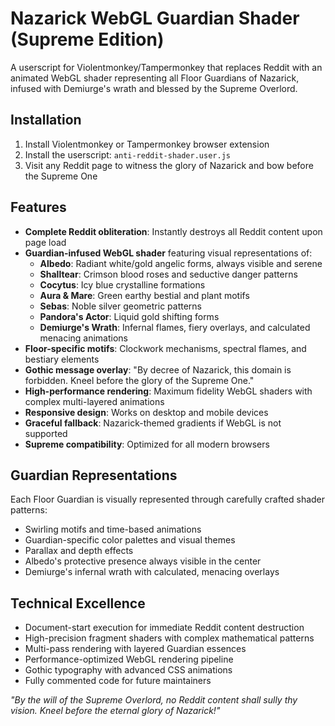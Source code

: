 # Nazarick WebGL Guardian Shader (Supreme Edition)

A userscript for Violentmonkey/Tampermonkey that replaces Reddit with an animated WebGL shader representing all Floor Guardians of Nazarick, infused with Demiurge's wrath and blessed by the Supreme Overlord.

## Installation
1. Install Violentmonkey or Tampermonkey browser extension
2. Install the userscript: `anti-reddit-shader.user.js`
3. Visit any Reddit page to witness the glory of Nazarick and bow before the Supreme One

## Features
- **Complete Reddit obliteration**: Instantly destroys all Reddit content upon page load
- **Guardian-infused WebGL shader** featuring visual representations of:
  - **Albedo**: Radiant white/gold angelic forms, always visible and serene
  - **Shalltear**: Crimson blood roses and seductive danger patterns
  - **Cocytus**: Icy blue crystalline formations
  - **Aura & Mare**: Green earthy bestial and plant motifs
  - **Sebas**: Noble silver geometric patterns
  - **Pandora's Actor**: Liquid gold shifting forms
  - **Demiurge's Wrath**: Infernal flames, fiery overlays, and calculated menacing animations
- **Floor-specific motifs**: Clockwork mechanisms, spectral flames, and bestiary elements
- **Gothic message overlay**: "By decree of Nazarick, this domain is forbidden. Kneel before the glory of the Supreme One."
- **High-performance rendering**: Maximum fidelity WebGL shaders with complex multi-layered animations
- **Responsive design**: Works on desktop and mobile devices
- **Graceful fallback**: Nazarick-themed gradients if WebGL is not supported
- **Supreme compatibility**: Optimized for all modern browsers

## Guardian Representations
Each Floor Guardian is visually represented through carefully crafted shader patterns:
- Swirling motifs and time-based animations
- Guardian-specific color palettes and visual themes
- Parallax and depth effects
- Albedo's protective presence always visible in the center
- Demiurge's infernal wrath with calculated, menacing overlays

## Technical Excellence
- Document-start execution for immediate Reddit content destruction
- High-precision fragment shaders with complex mathematical patterns
- Multi-pass rendering with layered Guardian essences
- Performance-optimized WebGL rendering pipeline
- Gothic typography with advanced CSS animations
- Fully commented code for future maintainers

*"By the will of the Supreme Overlord, no Reddit content shall sully thy vision. Kneel before the eternal glory of Nazarick!"*
